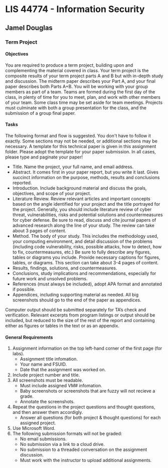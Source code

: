 # LIS 44774 - Information Security

## Jamel Douglas

### Term Project

#### Objectives 
You are required to produce a term project, building upon and complementing the material covered in class. Your term project is the composite results of your term project parts A and B but with in-depth study and discussion. The midterm paper describes your Part A, and your final paper describes both Parts A+B. You will be working with your group members as part of a team. Teams are formed during the first day of the class, in plenty of time for you to meet, plan, and work with other members of your team. Some class time may be set aside for team meetings. Projects must culminate with both a group presentation for the class, and the submission of a group final paper. 

#### Tasks
The following format and flow is suggested. You don't have to follow it exactly. Some sections may not be needed, or additional sections may be necessary. A template for this technical paper is given in this assignment folder. Please adopt the template for your paper submission. In all cases, please type and paginate your paper! 
- Title. Name the project, your full name, and email address. 
- Abstract. It comes first in your paper report, but you write it last. Gives succinct information on the purpose, methods, results and conclusions reported. 
- Introduction. Include background material and discuss the goals, objectives, and scope of your project. 
- Literature Review. Review relevant articles and important concepts based on the angle identified for your project and the title portrayed for the project. Generally, you should include literature review of cyber threat, vulnerabilities, risks and potential solutions and countermeasures for cyber defense. Be sure to read, discuss and cite journal papers of advanced research along the line of your study. The review can take about 3 pages of content. 
- Method. The body of your study. This includes the methodology used, your computing environment, and detail discussion of the problems (including code vulnerability, risks, possible attacks, how to detect, how to fix, countermeasures, etc.) Be sure to fully describe any figures, tables or diagrams you include. Provide necessary captions for figures, tables, or diagrams. This section can take about 3-4 pages of content. 
- Results, findings, solutions, and countermeasures. 
- Conclusions, study implications and recommendations, especially for future work and unsolved problems. 
- References (must always be included), adopt APA format and annotated if possible. 
- Appendices, including supporting material as needed. All big screenshots should go to the end of the paper as appendices.

Computer output should be submitted separately for TA’s check and verification. Relevant excerpts from program listings or output should be included, but reduced to the size of the rest of the report and containing either as figures or tables in the text or as an appendix. 

#### General Requirements
1. Assignment information on the top left-hand corner of the first page (for labs).
    - Assignment title infomation.
    - Your name and FSUID.
    - Date that the assignment was worked on.
2. Include project number and title.
3. All screenshots must be readable.
    - Must include assigned VM# infomation.
    - Baby screenshots or screenshots that are fuzzy will not recieve a grade.
    - Annotate the screenshots.
4. Repeat the questions in the project questions and thought questions, and then answer them accordigly.
    - Answer all questions (for both project & thought questions) for each assigned project.
5. Use Microsoft Word.
6. The following submission formats will not be graded:
    - No email submissions.
    - No submission via a link to a cloud drive.
    - No submission to a threaded conversation on the assignment discussion.
    - Must work with the instructor to upload additional assignments.